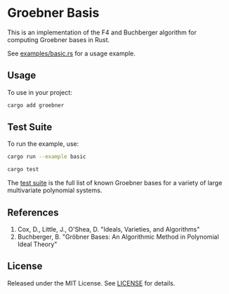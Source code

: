# Groebner Basis

This is an implementation of the F4 and Buchberger algorithm for computing Groebner bases in Rust.

See [examples/basic.rs](examples/basic.rs) for a usage example.

## Usage

To use in your project:

```bash
cargo add groebner
```

## Test Suite

To run the example, use:

```bash
cargo run --example basic
```

```bash
cargo test
```

The [test suite](SUITE.md) is the full list of known Groebner bases for a variety of large multivariate polynomial systems.

## References

1. Cox, D., Little, J., O'Shea, D. "Ideals, Varieties, and Algorithms"
1. Buchberger, B. "Gröbner Bases: An Algorithmic Method in Polynomial Ideal Theory"

## License

Released under the MIT License. See [LICENSE](LICENSE) for details.